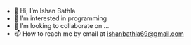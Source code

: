 - 👋 Hi, I’m Ishan Bathla
- 👀 I’m interested in programming
- 💞️ I’m looking to collaborate on ...
- 📫 How to reach me by email at ishanbathla69@gmail.com

<!---
programmer2807/programmer2807 is a ✨ special ✨ repository because its `README.md` (this file) appears on your GitHub profile.
You can click the Preview link to take a look at your changes.
--->
